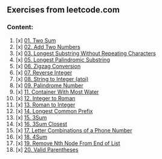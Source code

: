 ## Exercises from leetcode.com

### Content:
1. [x] [01. Two Sum](descriptions/problem0001.md)
2. [x] [02. Add Two Numbers](descriptions/problem0002.md)
3. [x] [03. Longest Substring Without Repeating Characters](descriptions/problem0003.md)
4. [x] [05. Longest Palindromic Substring](descriptions/problem0005.md)
5. [x] [06. Zigzag Conversion](descriptions/problem0006.md)
6. [x] [07. Reverse Integer](descriptions/problem0007.md)
7. [x] [08. String to Integer (atoi)](descriptions/problem0008.md)
8. [x] [09. Palindrome Number](descriptions/problem0009.md)
9. [x] [11. Container With Most Water](descriptions/problem0011.md)
10. [x] [12. Integer to Roman](descriptions/problem0012.md)
11. [x] [13. Roman to Integer](descriptions/problem0013.md)
12. [x] [14. Longest Common Prefix](descriptions/problem0014.md)
13. [x] [15. 3Sum](descriptions/problem0015.md)
14. [x] [16. 3Sum Closest](descriptions/problem0016.md)
15. [x] [17. Letter Combinations of a Phone Number](descriptions/problem0017.md)
16. [x] [18. 4Sum](descriptions/problem0018.md)
17. [x] [19. Remove Nth Node From End of List](descriptions/problem0019.md)
18. [x] [20. Valid Parentheses](descriptions/problem0020.md)
